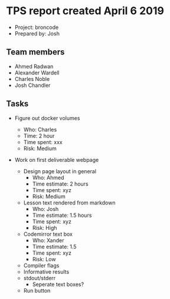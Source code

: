 # TPS report created April 6 2019

* Project: broncode
* Prepared by: Josh

## Team members

* Ahmed Radwan
* Alexander Wardell
* Charles Noble
* Josh Chandler

## Tasks

* Figure out docker volumes
    * Who: Charles
    * Time: 2 hour
    * Time spent: xxx
    * Risk: Medium

* Work on first deliverable webpage
    * Design page layout in general
        * Who: Ahmed
        * Time estimate: 2 hours
        * Time spent: xyz
        * Risk: Medium
    * Lesson text rendered from markdown
        * Who: Josh
        * Time estimate: 1.5 hours
        * Time spent: xyz
        * Risk: High
    * Codemirror text box
        * Who: Xander
        * Time estimate: 1.5
        * Time spent: xyz
        * Risk: Low
    * Compiler flags
    * Informative results
    * stdout/stderr
        * Seperate text boxes?
    * Run button